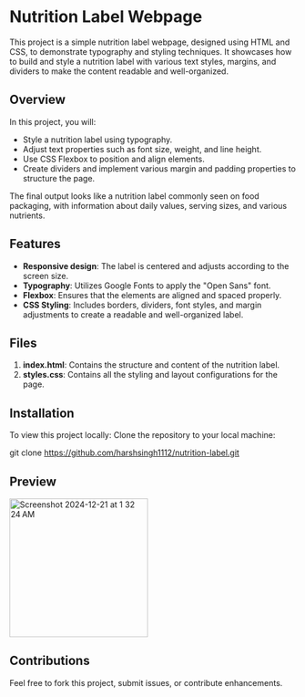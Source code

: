 # Nutrition Label Webpage

This project is a simple nutrition label webpage, designed using HTML and CSS, to demonstrate typography and styling techniques. It showcases how to build and style a nutrition label with various text styles, margins, and dividers to make the content readable and well-organized.

## Overview

In this project, you will:

- Style a nutrition label using typography.
- Adjust text properties such as font size, weight, and line height.
- Use CSS Flexbox to position and align elements.
- Create dividers and implement various margin and padding properties to structure the page.
  
The final output looks like a nutrition label commonly seen on food packaging, with information about daily values, serving sizes, and various nutrients.

## Features

- **Responsive design**: The label is centered and adjusts according to the screen size.
- **Typography**: Utilizes Google Fonts to apply the "Open Sans" font.
- **Flexbox**: Ensures that the elements are aligned and spaced properly.
- **CSS Styling**: Includes borders, dividers, font styles, and margin adjustments to create a readable and well-organized label.

## Files

1. **index.html**: Contains the structure and content of the nutrition label.
2. **styles.css**: Contains all the styling and layout configurations for the page.


## Installation

To view this project locally:
 Clone the repository to your local machine:
   
   git clone https://github.com/harshsingh1112/nutrition-label.git


## Preview
<img width="243" alt="Screenshot 2024-12-21 at 1 32 24 AM" src="https://github.com/user-attachments/assets/c48e04e8-e8d5-48c5-bdc8-3c48c9be97ef" />


## Contributions
Feel free to fork this project, submit issues, or contribute enhancements.
   

